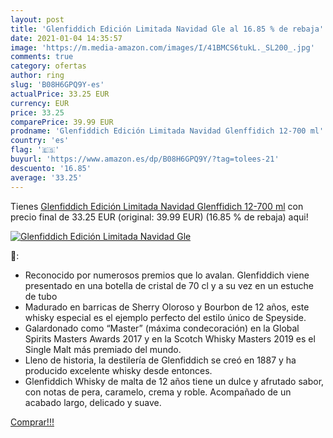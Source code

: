 ```yaml
---
layout: post
title: 'Glenfiddich Edición Limitada Navidad Gle al 16.85 % de rebaja'
date: 2021-01-04 14:35:57
image: 'https://m.media-amazon.com/images/I/41BMCS6tukL._SL200_.jpg'
comments: true
category: ofertas
author: ring
slug: 'B08H6GPQ9Y-es'
actualPrice: 33.25 EUR
currency: EUR
price: 33.25
comparePrice: 39.99 EUR
prodname: 'Glenfiddich Edición Limitada Navidad Glenffidich 12-700 ml'
country: 'es'
flag: '🇪🇸'
buyurl: 'https://www.amazon.es/dp/B08H6GPQ9Y/?tag=tolees-21'
descuento: '16.85'
average: '33.25'
---
```


Tienes [Glenfiddich Edición Limitada Navidad Glenffidich 12-700 ml](https://www.amazon.es/dp/B08H6GPQ9Y/?tag=tolees-21) con precio final de  33.25 EUR (original: 39.99 EUR) (16.85 %  de rebaja) aqui!

[![Glenfiddich Edición Limitada Navidad Gle](https://m.media-amazon.com/images/I/41BMCS6tukL._SL200_.jpg)](https://www.amazon.es/dp/B08H6GPQ9Y/?tag=tolees-21)

🔎:

- Reconocido por numerosos premios que lo avalan. Glenfiddich viene presentado en una botella de cristal de 70 cl y a su vez en un estuche de tubo
- Madurado en barricas de Sherry Oloroso y Bourbon de 12 años, este whisky especial es el ejemplo perfecto del estilo único de Speyside.
- Galardonado como “Master” (máxima condecoración) en la Global Spirits Masters Awards 2017 y en la Scotch Whisky Masters 2019 es el Single Malt más premiado del mundo.
- Lleno de historia, la destilería de Glenfiddich se creó en 1887 y ha producido excelente whisky desde entonces.
- Glenfiddich Whisky de malta de 12 años tiene un dulce y afrutado sabor, con notas de pera, caramelo, crema y roble. Acompañado de un acabado largo, delicado y suave.

[Comprar!!!](https://www.amazon.es/dp/B08H6GPQ9Y/?tag=tolees-21)
